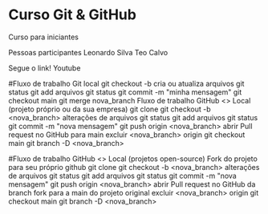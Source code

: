 # Curso Git & GitHub
Curso para iniciantes

Pessoas participantes
Leonardo Silva
Teo Calvo

Segue o link! 
Youtube

#Fluxo de trabalho Git local
git checkout -b
cria ou atualiza arquivos
git status
git add arquivos
git status
git commit -m "minha mensagem"
git checkout main
git merge nova_branch
Fluxo de trabalho GitHub <> Local (projeto próprio ou da sua empresa)
git clone
git checkout -b <nova_branch>
alterações de arquivos
git status
git add arquivos
git status
git commit -m "nova mensagem"
git push origin <nova_branch>
abrir Pull request no GitHub para main
excluir <nova_branch> origin
git checkout main
git branch -D <nova_branch>

#Fluxo de trabalho GitHub <> Local (projetos open-source)
Fork do projeto para seu próprio github
git clone
git checkout -b <nova_branch>
alterações de arquivos
git status
git add arquivos
git status
git commit -m "nova mensagem"
git push origin <nova_branch>
abrir Pull request no GitHub da branch fork para a main do projeto original
excluir <nova_branch> origin
git checkout main
git branch -D <nova_branch>